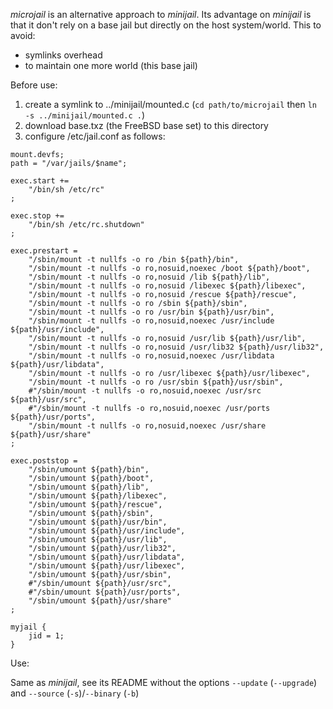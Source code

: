 *microjail* is an alternative approach to *minijail*. Its advantage on *minijail* is that it don't rely on a base jail but directly on the host system/world. This to avoid:

* symlinks overhead
* to maintain one more world (this base jail)

Before use:

1. create a symlink to ../minijail/mounted.c (`cd path/to/microjail` then `ln -s ../minijail/mounted.c .`)
2. download base.txz (the FreeBSD base set) to this directory
3. configure /etc/jail.conf as follows:

```
mount.devfs;
path = "/var/jails/$name";

exec.start +=
    "/bin/sh /etc/rc"
;

exec.stop +=
    "/bin/sh /etc/rc.shutdown"
;

exec.prestart =
    "/sbin/mount -t nullfs -o ro /bin ${path}/bin",
    "/sbin/mount -t nullfs -o ro,nosuid,noexec /boot ${path}/boot",
    "/sbin/mount -t nullfs -o ro,nosuid /lib ${path}/lib",
    "/sbin/mount -t nullfs -o ro,nosuid /libexec ${path}/libexec",
    "/sbin/mount -t nullfs -o ro,nosuid /rescue ${path}/rescue",
    "/sbin/mount -t nullfs -o ro /sbin ${path}/sbin",
    "/sbin/mount -t nullfs -o ro /usr/bin ${path}/usr/bin",
    "/sbin/mount -t nullfs -o ro,nosuid,noexec /usr/include ${path}/usr/include",
    "/sbin/mount -t nullfs -o ro,nosuid /usr/lib ${path}/usr/lib",
    "/sbin/mount -t nullfs -o ro,nosuid /usr/lib32 ${path}/usr/lib32",
    "/sbin/mount -t nullfs -o ro,nosuid,noexec /usr/libdata ${path}/usr/libdata",
    "/sbin/mount -t nullfs -o ro /usr/libexec ${path}/usr/libexec",
    "/sbin/mount -t nullfs -o ro /usr/sbin ${path}/usr/sbin",
    #"/sbin/mount -t nullfs -o ro,nosuid,noexec /usr/src ${path}/usr/src",
    #"/sbin/mount -t nullfs -o ro,nosuid,noexec /usr/ports ${path}/usr/ports",
    "/sbin/mount -t nullfs -o ro,nosuid,noexec /usr/share ${path}/usr/share"
;

exec.poststop =
    "/sbin/umount ${path}/bin",
    "/sbin/umount ${path}/boot",
    "/sbin/umount ${path}/lib",
    "/sbin/umount ${path}/libexec",
    "/sbin/umount ${path}/rescue",
    "/sbin/umount ${path}/sbin",
    "/sbin/umount ${path}/usr/bin",
    "/sbin/umount ${path}/usr/include",
    "/sbin/umount ${path}/usr/lib",
    "/sbin/umount ${path}/usr/lib32",
    "/sbin/umount ${path}/usr/libdata",
    "/sbin/umount ${path}/usr/libexec",
    "/sbin/umount ${path}/usr/sbin",
    #"/sbin/umount ${path}/usr/src",
    #"/sbin/umount ${path}/usr/ports",
    "/sbin/umount ${path}/usr/share"
;

myjail {
    jid = 1;
}
```

Use:

Same as *minijail*, see its README without the options `--update` (`--upgrade`) and `--source` (`-s`)/`--binary` (`-b`)
